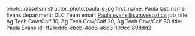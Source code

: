 photo: /assets/instructor_photo/paula_e.jpg
first_name: Paula
last_name: Evans
department: DLC Team
email: Paula.evans@sunwestsd.ca
job_title: Ag Tech Cow/Calf 10, Ag Tech Cow/Calf 20, Ag Tech Cow/Calf 30
title: Paula Evans
id: 1f21edd6-ebcb-4ed6-a6d3-109cc189ddd2
